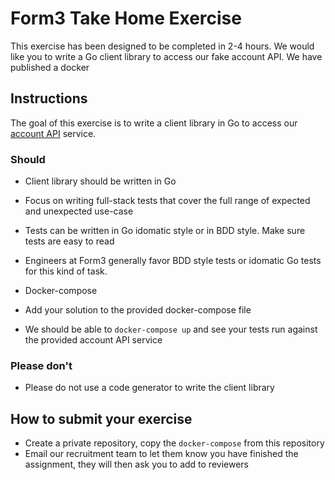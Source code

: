 # Form3 Take Home Exercise

This exercise has been designed to be completed in 2-4 hours. We would like you to write a Go client
library to access our fake account API. We have published a docker


## Instructions

The goal of this exercise is to write a client library in Go to access our [account API](http://api-docs.form3.tech/api.html#organisation-accounts) service.

### Should
- Client library should be written in Go
- Focus on writing full-stack tests that cover the full range of expected and unexpected use-case
 - Tests can be written in Go idomatic style or in BDD style. Make sure tests are easy to read
 - Engineers at Form3 generally favor BDD style tests or idomatic Go tests for this kind of task.
 
- Docker-compose
 - Add your solution to the provided docker-compose file
 - We should be able to `docker-compose up` and see your tests run against the provided account API service 

 
### Please don't
- Please do not use a code generator to write the client library


## How to submit your exercise
- Create a private repository, copy the `docker-compose` from this repository
- Email our recruitment team to let them know you have finished the assignment, they will then ask you to add to reviewers